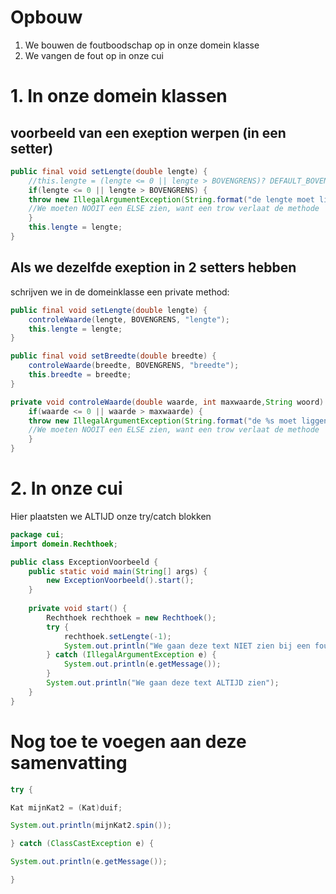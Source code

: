 # Opbouw
1. We bouwen de foutboodschap op in onze domein klasse
2. We vangen de fout op in onze cui

# 1. In onze domein klassen

## voorbeeld van een exeption werpen (in een setter)


```java
public final void setLengte(double lengte) {
	//this.lengte = (lengte <= 0 || lengte > BOVENGRENS)? DEFAULT_BOVENGRENS: lengte;
	if(lengte <= 0 || lengte > BOVENGRENS) {
	throw new IllegalArgumentException(String.format("de lengte moet liggen tussen 0 en %d%n", BOVENGRENS));
	//We moeten NOOIT een ELSE zien, want een trow verlaat de methode
	}
	this.lengte = lengte;
}
```

## Als we dezelfde exeption in 2 setters hebben

schrijven we in de domeinklasse een private method:

```java
public final void setLengte(double lengte) {
	controleWaarde(lengte, BOVENGRENS, "lengte");
	this.lengte = lengte;
}

public final void setBreedte(double breedte) {
	controleWaarde(breedte, BOVENGRENS, "breedte");
	this.breedte = breedte;
}

private void controleWaarde(double waarde, int maxwaarde,String woord) {
	if(waarde <= 0 || waarde > maxwaarde) {
	throw new IllegalArgumentException(String.format("de %s moet liggen tussen 0 en %d%n",woord, maxwaarde));
	//We moeten NOOIT een ELSE zien, want een trow verlaat de methode
	}
}
```

# 2. In onze cui

Hier plaatsten we ALTIJD onze try/catch blokken

```java
package cui;
import domein.Rechthoek;

public class ExceptionVoorbeeld {
	public static void main(String[] args) {
		new ExceptionVoorbeeld().start();
	}
 
	private void start() {
		Rechthoek rechthoek = new Rechthoek();
		try {
			rechthoek.setLengte(-1);
			System.out.println("We gaan deze text NIET zien bij een foute invoer van lengte");
		} catch (IllegalArgumentException e) {
			System.out.println(e.getMessage());
		}
		System.out.println("We gaan deze text ALTIJD zien");
	}
}
```

# Nog toe te voegen aan deze samenvatting

```Java
try {

Kat mijnKat2 = (Kat)duif;

System.out.println(mijnKat2.spin());

} catch (ClassCastException e) {

System.out.println(e.getMessage());

}
```

